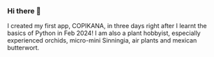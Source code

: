 ### Hi there 👋
I created my first app, COPIKANA, in three days right after I learnt the basics of Python in Feb 2024!
I am also a plant hobbyist, especially experienced orchids, micro-mini Sinningia, air plants and mexican butterwort.

<!--
**samhui96/samhui96** is a ✨ _special_ ✨ repository because its `README.md` (this file) appears on your GitHub profile.

Here are some ideas to get you started:

- 🔭 I’m currently working on ...
- 🌱 I’m currently learning ...
- 👯 I’m looking to collaborate on ...
- 🤔 I’m looking for help with ...
- 💬 Ask me about ...
- 📫 How to reach me: ...
- 😄 Pronouns: ...
- ⚡ Fun fact: ...
-->
